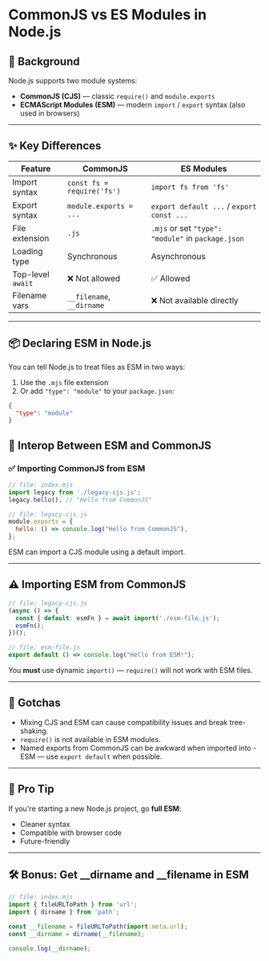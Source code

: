 # CommonJS vs ES Modules in Node.js

## 🧩 Background

Node.js supports two module systems:

- **CommonJS (CJS)** — classic `require()` and `module.exports`
- **ECMAScript Modules (ESM)** — modern `import` / `export` syntax (also used in browsers)

---

## ✨ Key Differences

| Feature               | CommonJS                    | ES Modules                     |
|----------------------|-----------------------------|--------------------------------|
| Import syntax         | `const fs = require('fs')`  | `import fs from 'fs'`         |
| Export syntax         | `module.exports = ...`      | `export default ...` / `export const ...` |
| File extension        | `.js`                       | `.mjs` or set `"type": "module"` in `package.json` |
| Loading type          | Synchronous                 | Asynchronous                   |
| Top-level `await`     | ❌ Not allowed               | ✅ Allowed                     |
| Filename vars         | `__filename`, `__dirname`   | ❌ Not available directly      |

---

## 📦 Declaring ESM in Node.js

You can tell Node.js to treat files as ESM in two ways:

1. Use the `.mjs` file extension
2. Or add `"type": "module"` to your `package.json`:

```json
{
  "type": "module"
}
```

## 🔄 Interop Between ESM and CommonJS

### ✅ Importing CommonJS from ESM

```js
// file: index.mjs
import legacy from './legacy-cjs.js';
legacy.hello(); // "Hello from CommonJS"
```

```js
// file: legacy-cjs.js
module.exports = {
  hello: () => console.log("Hello from CommonJS"),
};
```

ESM can import a CJS module using a default import.

---

## ⚠️ Importing ESM from CommonJS

```js
// file: legacy-cjs.js
(async () => {
  const { default: esmFn } = await import('./esm-file.js');
  esmFn();
})();
```

```js
// file: esm-file.js
export default () => console.log("Hello from ESM!");
```

You **must** use dynamic `import()` — `require()` will not work with ESM files.

---

## 🚨 Gotchas

- Mixing CJS and ESM can cause compatibility issues and break tree-shaking.
- `require()` is not available in ESM modules.
- Named exports from CommonJS can be awkward when imported into - ESM — use `export default` when possible.

---

## 🧠 Pro Tip

If you're starting a new Node.js project, go **full ESM**:

- Cleaner syntax
- Compatible with browser code
- Future-friendly

---

## 🛠️ Bonus: Get __dirname and __filename in ESM

```js
// file: index.mjs
import { fileURLToPath } from 'url';
import { dirname } from 'path';

const __filename = fileURLToPath(import.meta.url);
const __dirname = dirname(__filename);

console.log(__dirname);
```
